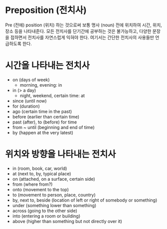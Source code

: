 # Preposition (전치사)


Pre (전에) position (위치) 하는 것으로써 보통 명사 (noun) 전에 위치하여 시간, 위치, 장소 등을 나타내준다. 모든 전치사를 단기간에 공부하는 것은 불가능하고,
다양한 문장을 접하면서 전치사를 자연스럽게 익혀야 한다. 여기서는 간단한 전치사의 사용들만 언급하도록 한다.

# 시간을 나타내는 전치사

* on (days of week)
  * morning, evening: in
* in (> a day)
  * night, weekend, certain time: at
* since (until now)
* for (duration)
* ago (certain time in the past)
* before (earlier than certain time)
* past (after), to (before) for time
* from ~ until (beginning and end of time)
* by (happen at the very latest)

# 위치와 방향을 나타내는 전치사

* in (room, book, car, world)
* at (next to, by, typical place)
* on (attached, on a surface, certain side)
* from (where from?)
* onto (movement to the top)
* to (movement to person, place, country)
* by, next to, beside (location of left or right of somebody or something)
* under (something lower than something)
* across (going to the other side)
* into (entering a room or building)
* above (higher than something but not directly over it)
